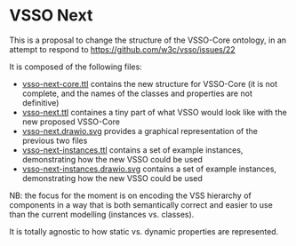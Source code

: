 VSSO Next
=========

This is a proposal to change the structure of the VSSO-Core ontology,
in an attempt to respond to https://github.com/w3c/vsso/issues/22

It is composed of the following files:

* [vsso-next-core.ttl](vsso-next-core.ttl) contains the new structure for VSSO-Core
  (it is not complete, and the names of the classes and properties are not definitive)
* [vsso-next.ttl](vsso-next.ttl) containes a tiny part of what VSSO would look
  like with the new proposed VSSO-Core
* [vsso-next.drawio.svg](vsso-next.drawio.svg) provides a graphical representation
  of the previous two files
* [vsso-next-instances.ttl](vsso-next-instances.ttl) contains a set of example
  instances, demonstrating how the new VSSO could be used
* [vsso-next-instances.drawio.svg](vsso-next-instances.drawio.svg) contains a set of
  example instances, demonstrating how the new VSSO could be used

NB: the focus for the moment is on encoding the VSS hierarchy of components in a way that is both semantically correct and easier to use than the current modelling (instances vs. classes).

It is totally agnostic to how static vs. dynamic properties are represented.
